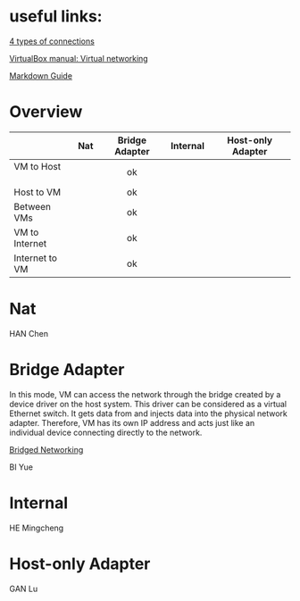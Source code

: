 # useful links:
[4 types of connections](http://blog.csdn.net/ixidof/article/details/12685549)

[VirtualBox manual: Virtual networking](https://www.virtualbox.org/manual/ch06.html)

[Markdown Guide](https://guides.github.com/features/mastering-markdown/)

# Overview

|               | Nat | Bridge Adapter | Internal | Host-only Adapter
| ------------- | :-: | :------------: | :------: | :---------------:
|VM to Host     |     |ok              |          |
|Host to VM     |     |ok              |          |
|Between VMs    |     |ok              |          |
|VM to Internet |     |ok              |          |
|Internet to VM |     |ok              |          |

# Nat
HAN Chen

# Bridge Adapter

In this mode, VM can access the network through the bridge created by a device driver on the host system. This driver can be considered as a virtual Ethernet switch. It gets data from and injects data into the physical network adapter. Therefore, VM has its own IP address and acts just like an individual device connecting directly to the network.

[Bridged Networking](https://www.vmware.com/support/ws5/doc/ws_net_configurations_bridged.html)

BI Yue

# Internal
HE Mingcheng

# Host-only Adapter
GAN Lu
